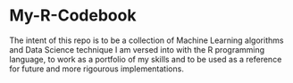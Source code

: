 # My-R-Codebook

The intent of this repo is to be a collection of Machine Learning algorithms and Data Science technique I am versed into with the R programming language, to work as a portfolio of my skills and to be used as a reference for future and more rigourous implementations.
